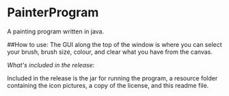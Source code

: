 # PainterProgram
A painting program written in java.

##How to use:
The GUI along the top of the window is where you can select your brush, brush size, colour, and clear what you have from the canvas.


*What's included in the release:*

Included in the release is the jar for running the program, a resource folder containing the icon pictures, a copy of the license, and this readme file.
